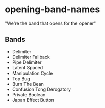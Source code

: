 # opening-band-names
"We're the band that opens for the opener"

## Bands

- Delimiter
- Delimiter Fallback
- Pipe Delimiter
- Latent Spaced
- Manipulation Cycle
- Top Bug
- Burn The Bean
- Confusion Tong Derogatory
- Private Boolean
- Japan Effect Button
